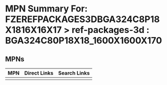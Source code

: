 



# MPN Summary For: FZEREFPACKAGES3DBGA324C8P18X1816X16X17 > ref-packages-3d : BGA324C80P18X18_1600X1600X170

## MPNs
  

|MPN|Direct Links|Search Links|
| :--- | :--- | :--- |
||||

